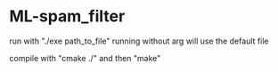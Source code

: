 # ML-spam_filter

run with "./exe path_to_file"
running without arg will use the default file

compile with "cmake ./" and then "make"
